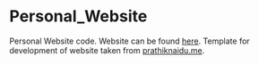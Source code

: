 # Personal_Website
Personal Website code. Website can be found [here](http://visweshkrishna.com). Template for development of website taken from [prathiknaidu.me](http://prathiknaidu.me).
